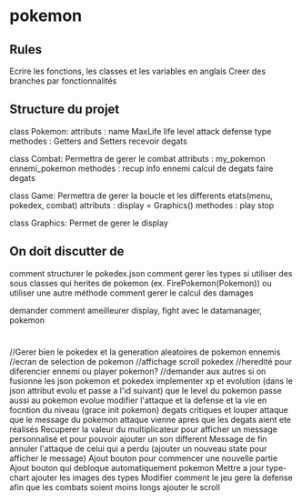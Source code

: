 # pokemon

## Rules

Ecrire les fonctions, les classes et les variables en anglais
Creer des branches par fonctionnalités




## Structure du projet

class Pokemon:
    attributs : 
        name
        MaxLife
        life
        level
        attack
        defense
        type
    methodes : 
        Getters and Setters
        recevoir degats
        

class Combat:
    Permettra de gerer le combat
    attributs : 
        my_pokemon
        ennemi_pokemon
    methodes : 
        recup info ennemi
        calcul de degats
        faire degats

class Game:
    Permettra de gerer la boucle et les differents etats(menu, pokedex, combat)
    attributs :
        display = Graphics()
    methodes : 
        play
        stop

class Graphics:
    Permet de gerer le display


## On doit discutter de

comment structurer le pokedex.json
comment gerer les types
si utiliser des sous classes qui herites de pokemon (ex. FirePokemon(Pokemon)) ou utiliser une autre méthode
comment gerer le calcul des damages


demander comment ameilleurer display, fight avec le datamanager, pokemon




#
//Gerer bien le pokedex et la generation aleatoires de pokemon ennemis
//ecran de selection de pokemon
//affichage scroll pokedex
//heredité pour diferencier ennemi ou player pokemon?
//demander aux autres si on fusionne les json pokemon et pokedex
implementer xp et evolution (dans le json attribut evolu et passe a l'id suivant)
que le level du pokemon passe aussi au pokemon evolue
modifier l'attaque et la defense et la vie en focntion du niveau (grace init pokemon)
degats critiques et louper attaque
que le message du pokemon attaque vienne apres que les degats aient ete réalisés
Recuperer la valeur du multiplicateur pour afficher un message personnalisé et pour pouvoir ajouter un son different
Message de fin annuler l'attaque de celui qui a perdu (ajouter un nouveau state pour afficher le message)
Ajout bouton pour commencer une nouvelle partie
Ajout bouton qui debloque automatiquement pokemon
Mettre a jour type-chart
ajouter les images des types
Modifier comment le jeu gere la defense afin que les combats soient moins longs
ajouter le scroll